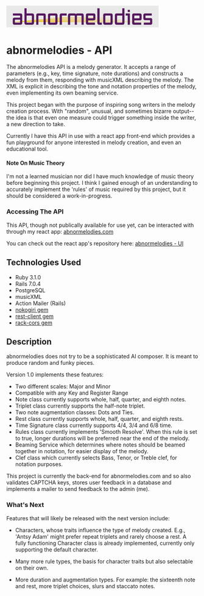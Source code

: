 <img src="abnormelodies-logo-plain-grey-600px.png" title="abnormelodies logo" alt="abnormelodies logo" width="400px">

# abnormelodies - API

The abnormelodies API is a melody generator. It accepts a range of parameters (e.g., key, time signature, note durations) and constructs a melody from them, responding with musicXML describing the melody. The XML is explicit in describing the tone and notation properties of the melody, even implementing its own beaming service.

This project began with the purpose of inspiring song writers in the melody creation process. With "random", unusual, and sometimes bizarre output-- the idea is that even one measure could trigger something inside the writer, a new direction to take.

Currently I have this API in use with a react app front-end which provides a fun playground for anyone interested in melody creation, and even an educational tool.


#### Note On Music Theory

I'm not a learned musician nor did I have much knowledge of music theory before beginning this project. I think I gained enough of an understanding to accurately implement the 'rules' of music required by this project, but it should be considered a work-in-progress.


### Accessing The API

This API, though not publically available for use yet, can be interacted with through my react app: [abnormelodies.com](abnormelodies.com)

You can check out the react app's repository here: [abnormelodies - UI](https://github.com/technikka/Abnormelodies_FrontEnd)


## Technologies Used

* Ruby 3.1.0
* Rails 7.0.4
* PostgreSQL
* musicXML
* Action Mailer (Rails)
* [nokogiri gem](https://github.com/sparklemotion/nokogiri)
* [rest-client gem](https://github.com/rest-client/rest-client)
* [rack-cors gem](https://github.com/cyu/rack-cors)


## Description

abnormelodies does not try to be a sophisticated AI composer. It is meant to produce random and funky pieces.

Version 1.0 implements these features:

* Two different scales: Major and Minor
* Compatible with any Key and Register Range
* Note class currently supports whole, half, quarter, and eighth notes.
* Triplet class currently supports the half-note triplet.
* Two note augmentation classes: Dots and Ties.
* Rest class currently supports whole, half, quarter, and eighth rests.
* Time Signature class currently supports 4/4, 3/4 and 6/8 time.
* Rules class currently implements 'Smooth Resolve'. When this rule is set to true, longer durations will be preferred near the end of the melody.
* Beaming Service which determines where notes should be beamed together in notation, for easier display of the melody.
* Clef class which currently selects Bass, Tenor, or Treble clef, for notation purposes.

This project is currently the back-end for abnormelodies.com and so also validates CAPTCHA keys, stores user feedback in a database and implements a mailer to send feedback to the admin (me).


### What's Next

Features that will likely be released with the next version include:

* Characters, whose traits influence the type of melody created. E.g., 'Antsy Adam' might prefer repeat triplets and rarely choose a rest. A fully functioning Character class is already implemented, currently only supporting the default character.

* Many more rule types, the basis for character traits but also selectable on their own.

* More duration and augmentation types. For example: the sixteenth note and rest, more triplet choices, slurs and staccato notes.
